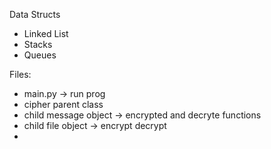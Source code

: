 Data Structs
- Linked List
- Stacks
- Queues


Files:
- main.py -> run prog
- cipher parent class
- child message object -> encrypted and decryte functions
- child file object -> encrypt decrypt
- 